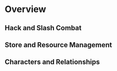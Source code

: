 # Overview

## Hack and Slash Combat



## Store and Resource Management



## Characters and Relationships

